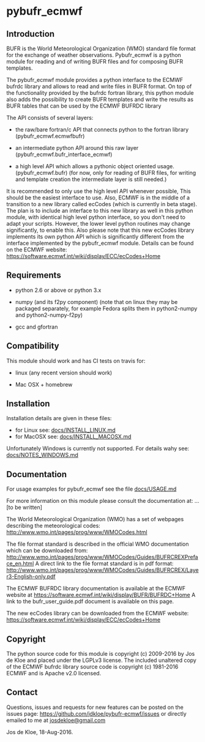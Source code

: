 # pybufr_ecmwf

## Introduction

BUFR is the World Meteorological Organization (WMO) standard
file format for the exchange of weather observations.
Pybufr_ecmwf is a python module for reading and of writing BUFR files
and for composing BUFR templates.

The pybufr_ecmwf module provides a python interface to the ECMWF bufrdc
library and allows to read and write files in BUFR format.
On top of the functionality provided by the bufrdc fortran library,
this python module also adds the possibility to create BUFR templates
and write the results as BUFR tables that can be used by the
ECMWF BUFRDC library

The API consists of several layers:
* the raw/bare fortran/c API that connects python to the fortran library
  (pybufr_ecmwf.ecmwfbufr)

* an intermediate python API around this raw layer
  (pybufr_ecmwf.bufr_interface_ecmwf)
  
* a high level API which allows a pythonic object 
  oriented usage. (pybufr_ecmwf.bufr)
  (for now, only for reading of BUFR files,
   for writing and template creation the intermediate layer is still needed.)

It is recommended to only use the high level API whenever possible,
This should be the easiest interface to use.
Also, ECMWF is in the middle of a transition to a new library
called ecCodes (which is currently in beta stage).
The plan is to include an interface to this new library as well in this
python module, with identical high level python interface, so you don't
need to adapt your scripts.
However, the lower level python routines may change significantly,
to enable this.
Also please note that this new ecCodes library implements its own
python API which is significantly different from the interface
implemented by the pybufr_ecmwf module.
Details can be found on the ECMWF website:
https://software.ecmwf.int/wiki/display/ECC/ecCodes+Home

## Requirements

* python 2.6 or above or python 3.x

* numpy (and its f2py component)
  (note that on linux they may be packaged separately, for example
   Fedora splits them in python2-numpy and python2-numpy-f2py)
  
* gcc and gfortran

## Compatibility

This module should work and has CI tests on travis for:

* linux (any recent version should work)

* Mac OSX + homebrew

## Installation

Installation details are given in these files:
* for Linux see:   [docs/INSTALL_LINUX.md](docs/INSTALL_LINUX.md)
* for MacOSX see:  [docs/INSTALL_MACOSX.md](docs/INSTALL_MACOSX.md)

Unfortunately Windows is currently not supported.
For details wahy see: [docs/NOTES_WINDOWS.md](docs/NOTES_WINDOWS.md)

## Documentation

For usage examples for pybufr_ecmwf see the file [docs/USAGE.md](docs/USAGE.md)

For more information on this module please consult the documentation at:
... [to be written]

The World Meteorological Organization (WMO) has a set of webpages
describing the meteorological codes:
http://www.wmo.int/pages/prog/www/WMOCodes.html

The file format standard is described in the official WMO documentation
which can be downloaded from:
http://www.wmo.int/pages/prog/www/WMOCodes/Guides/BUFRCREXPreface_en.html
A direct link to the file format standard is in pdf format:
http://www.wmo.int/pages/prog/www/WMOCodes/Guides/BUFRCREX/Layer3-English-only.pdf

The ECMWF BUFRDC library documentation is available at the ECMWF website at
https://software.ecmwf.int/wiki/display/BUFR/BUFRDC+Home
A link to the bufr_user_guide.pdf document is available on this page.

The new ecCodes library can be downloaded from the ECMWF website:
https://software.ecmwf.int/wiki/display/ECC/ecCodes+Home

## Copyright

The python source code for this module
is copyright (c) 2009-2016 by Jos de Kloe
and placed under the LGPLv3 license.
The included unaltered copy of the ECMWF bufrdc library source code
is copyright (c) 1981-2016 ECMWF and is Apache v2.0 licensed.

## Contact

Questions, issues and requests for new features can be posted
on the issues page: https://github.com/jdkloe/pybufr-ecmwf/issues
or directly emailed to me at josdekloe@gmail.com

Jos de Kloe, 18-Aug-2016.

